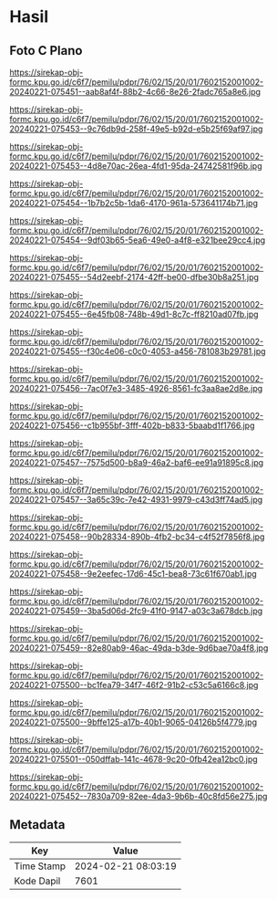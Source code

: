 # Hasil

## Foto C Plano

https://sirekap-obj-formc.kpu.go.id/c6f7/pemilu/pdpr/76/02/15/20/01/7602152001002-20240221-075451--aab8af4f-88b2-4c66-8e26-2fadc765a8e6.jpg

https://sirekap-obj-formc.kpu.go.id/c6f7/pemilu/pdpr/76/02/15/20/01/7602152001002-20240221-075453--9c76db9d-258f-49e5-b92d-e5b25f69af97.jpg

https://sirekap-obj-formc.kpu.go.id/c6f7/pemilu/pdpr/76/02/15/20/01/7602152001002-20240221-075453--4d8e70ac-26ea-4fd1-95da-24742581f96b.jpg

https://sirekap-obj-formc.kpu.go.id/c6f7/pemilu/pdpr/76/02/15/20/01/7602152001002-20240221-075454--1b7b2c5b-1da6-4170-961a-573641174b71.jpg

https://sirekap-obj-formc.kpu.go.id/c6f7/pemilu/pdpr/76/02/15/20/01/7602152001002-20240221-075454--9df03b65-5ea6-49e0-a4f8-e321bee29cc4.jpg

https://sirekap-obj-formc.kpu.go.id/c6f7/pemilu/pdpr/76/02/15/20/01/7602152001002-20240221-075455--54d2eebf-2174-42ff-be00-dfbe30b8a251.jpg

https://sirekap-obj-formc.kpu.go.id/c6f7/pemilu/pdpr/76/02/15/20/01/7602152001002-20240221-075455--6e45fb08-748b-49d1-8c7c-ff8210ad07fb.jpg

https://sirekap-obj-formc.kpu.go.id/c6f7/pemilu/pdpr/76/02/15/20/01/7602152001002-20240221-075455--f30c4e06-c0c0-4053-a456-781083b29781.jpg

https://sirekap-obj-formc.kpu.go.id/c6f7/pemilu/pdpr/76/02/15/20/01/7602152001002-20240221-075456--7ac0f7e3-3485-4926-8561-fc3aa8ae2d8e.jpg

https://sirekap-obj-formc.kpu.go.id/c6f7/pemilu/pdpr/76/02/15/20/01/7602152001002-20240221-075456--c1b955bf-3fff-402b-b833-5baabd1f1766.jpg

https://sirekap-obj-formc.kpu.go.id/c6f7/pemilu/pdpr/76/02/15/20/01/7602152001002-20240221-075457--7575d500-b8a9-46a2-baf6-ee91a91895c8.jpg

https://sirekap-obj-formc.kpu.go.id/c6f7/pemilu/pdpr/76/02/15/20/01/7602152001002-20240221-075457--3a65c39c-7e42-4931-9979-c43d3ff74ad5.jpg

https://sirekap-obj-formc.kpu.go.id/c6f7/pemilu/pdpr/76/02/15/20/01/7602152001002-20240221-075458--90b28334-890b-4fb2-bc34-c4f52f7856f8.jpg

https://sirekap-obj-formc.kpu.go.id/c6f7/pemilu/pdpr/76/02/15/20/01/7602152001002-20240221-075458--9e2eefec-17d6-45c1-bea8-73c61f670ab1.jpg

https://sirekap-obj-formc.kpu.go.id/c6f7/pemilu/pdpr/76/02/15/20/01/7602152001002-20240221-075459--3ba5d06d-2fc9-41f0-9147-a03c3a678dcb.jpg

https://sirekap-obj-formc.kpu.go.id/c6f7/pemilu/pdpr/76/02/15/20/01/7602152001002-20240221-075459--82e80ab9-46ac-49da-b3de-9d6bae70a4f8.jpg

https://sirekap-obj-formc.kpu.go.id/c6f7/pemilu/pdpr/76/02/15/20/01/7602152001002-20240221-075500--bc1fea79-34f7-46f2-91b2-c53c5a6166c8.jpg

https://sirekap-obj-formc.kpu.go.id/c6f7/pemilu/pdpr/76/02/15/20/01/7602152001002-20240221-075500--9bffe125-a17b-40b1-9065-04126b5f4779.jpg

https://sirekap-obj-formc.kpu.go.id/c6f7/pemilu/pdpr/76/02/15/20/01/7602152001002-20240221-075501--050dffab-141c-4678-9c20-0fb42ea12bc0.jpg

https://sirekap-obj-formc.kpu.go.id/c6f7/pemilu/pdpr/76/02/15/20/01/7602152001002-20240221-075452--7830a709-82ee-4da3-9b6b-40c8fd56e275.jpg


## Metadata

| Key        | Value               |
| ---------- | ------------------- |
| Time Stamp | 2024-02-21 08:03:19 |
| Kode Dapil | 7601                |



